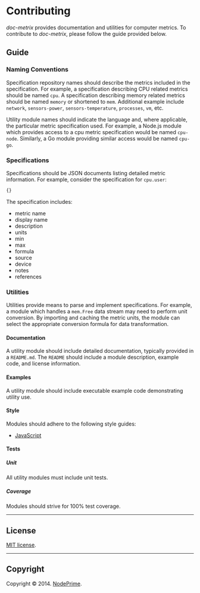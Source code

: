 Contributing
============

_doc-metrix_ provides documentation and utilities for computer metrics. To contribute to _doc-metrix_, please follow the guide provided below.


## Guide

### Naming Conventions

Specification repository names should describe the metrics included in the specification. For example, a specification describing CPU related metrics should be named `cpu`. A specification describing memory related metrics should be named `memory` or shortened to `mem`. Additional example include `network`, `sensors-power`, `sensors-temperature`, `processes`, `vm`, etc.

Utility module names should indicate the language and, where applicable, the particular metric specification used. For example, a Node.js module which provides access to a cpu metric specification would be named `cpu-node`. Similarly, a Go module providing similar access would be named `cpu-go`.


### Specifications

Specifications should be JSON documents listing detailed metric information. For example, consider the specification for `cpu.user`:

``` javascript
{}
```

The specification includes:

- 	metric name
-	display name
- 	description
- 	units
- 	min
- 	max
- 	formula
- 	source
- 	device
-	notes
- 	references




### Utilities

Utilities provide means to parse and implement specifications. For example, a module which handles a `mem.Free` data stream may need to perform unit conversion. By importing and caching the metric units, the module can select the appropriate conversion formula for data transformation.


#### Documentation

A utility module should include detailed documentation, typically provided in a `README.md`. The `README` should include a module description, example code, and license information.


#### Examples

A utility module should include executable example code demonstrating utility use.


#### Style

Modules should adhere to the following style guides:

- 	[JavaScript](https://github.com/kgryte/javascript-style-guide)


#### Tests

##### Unit

All utility modules must include unit tests.


##### Coverage

Modules should strive for 100% test coverage.


---
## License

[MIT license](http://opensource.org/licenses/MIT). 


---
## Copyright

Copyright &copy; 2014. [NodePrime](http://nodeprime.com).

